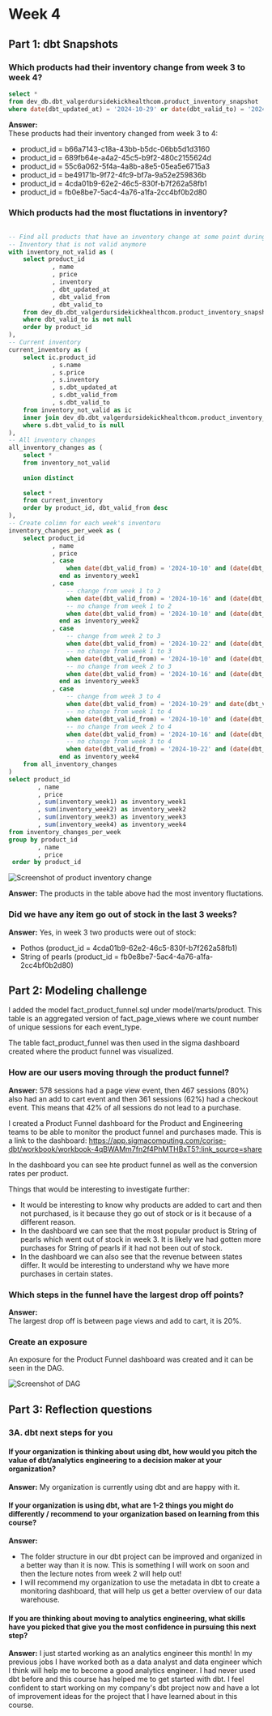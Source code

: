 # Week 4
## Part 1:  dbt Snapshots

### Which products had their inventory change from week 3 to week 4?

```sql
select *
from dev_db.dbt_valgerdursidekickhealthcom.product_inventory_snapshot
where date(dbt_updated_at) = '2024-10-29' or date(dbt_valid_to) = '2024-10-29'

```

**Answer:**  
These products had their inventory changed from week 3 to 4:
- product_id = b66a7143-c18a-43bb-b5dc-06bb5d1d3160
- product_id = 689fb64e-a4a2-45c5-b9f2-480c2155624d
- product_id = 55c6a062-5f4a-4a8b-a8e5-05ea5e6715a3
- product_id = be49171b-9f72-4fc9-bf7a-9a52e259836b
- product_id = 4cda01b9-62e2-46c5-830f-b7f262a58fb1
- product_id = fb0e8be7-5ac4-4a76-a1fa-2cc4bf0b2d80


### Which products had the most fluctations in inventory?

```sql

-- Find all products that have an inventory change at some point during the past weeks
-- Inventory that is not valid anymore
with inventory_not_valid as (
    select product_id
            , name
            , price  
            , inventory
            , dbt_updated_at
            , dbt_valid_from
            , dbt_valid_to
    from dev_db.dbt_valgerdursidekickhealthcom.product_inventory_snapshot
    where dbt_valid_to is not null 
    order by product_id 
),
-- Current inventory
current_inventory as (
    select ic.product_id
            , s.name
            , s.price
            , s.inventory
            , s.dbt_updated_at
            , s.dbt_valid_from
            , s.dbt_valid_to
    from inventory_not_valid as ic 
    inner join dev_db.dbt_valgerdursidekickhealthcom.product_inventory_snapshot s on s.product_id = ic.product_id
    where s.dbt_valid_to is null 
), 
-- All inventory changes
all_inventory_changes as (
    select *
    from inventory_not_valid
    
    union distinct 
    
    select *
    from current_inventory
    order by product_id, dbt_valid_from desc
),
-- Create colimn for each week's inventoru
inventory_changes_per_week as (
    select product_id
            , name
            , price
            , case 
                when date(dbt_valid_from) = '2024-10-10' and (date(dbt_valid_to) <= '2024-10-29' or date(dbt_valid_to) is null) then inventory 
              end as inventory_week1
            , case 
                -- change from week 1 to 2
                when date(dbt_valid_from) = '2024-10-16' and (date(dbt_valid_to) <= '2024-10-29' or date(dbt_valid_to)is null) then inventory 
                -- no change from week 1 to 2
                when date(dbt_valid_from) = '2024-10-10' and (date(dbt_valid_to) > '2024-10-16' and date(dbt_valid_to) <= '2024-10-29' or date(dbt_valid_to) is null) then inventory
              end as inventory_week2
            , case 
                -- change from week 2 to 3
                when date(dbt_valid_from) = '2024-10-22' and (date(dbt_valid_to) <= '2024-10-29' or date(dbt_valid_to) is null) then inventory 
                -- no change from week 1 to 3
                when date(dbt_valid_from) = '2024-10-10' and (date(dbt_valid_to) > '2024-10-22' and date(dbt_valid_to) <= '2024-10-29' or date(dbt_valid_to) is null) then inventory
                -- no change from week 2 to 3
                when date(dbt_valid_from) = '2024-10-16' and (date(dbt_valid_to) > '2024-10-22' and date(dbt_valid_to) <= '2024-10-29' or date(dbt_valid_to) is null) then inventory
              end as inventory_week3
            , case 
                -- change from week 3 to 4
                when date(dbt_valid_from) = '2024-10-29' and date(dbt_valid_to) is null then inventory 
                -- no change from week 1 to 4
                when date(dbt_valid_from) = '2024-10-10' and (date(dbt_valid_to) > '2024-10-29' or date(dbt_valid_to) is null) then inventory           
                -- no change from week 2 to 4
                when date(dbt_valid_from) = '2024-10-16' and (date(dbt_valid_to) > '2024-10-29' or date(dbt_valid_to) is null) then inventory 
                -- no change from week 3 to 4
                when date(dbt_valid_from) = '2024-10-22' and (date(dbt_valid_to) > '2024-10-29' or date(dbt_valid_to) is null) then inventory
              end as inventory_week4
    from all_inventory_changes
)
select product_id
        , name
        , price
        , sum(inventory_week1) as inventory_week1
        , sum(inventory_week2) as inventory_week2
        , sum(inventory_week3) as inventory_week3
        , sum(inventory_week4) as inventory_week4
from inventory_changes_per_week
group by product_id
        , name
        , price
 order by product_id

```

![Screenshot of product inventory change](greenery/images/ProductInventoryChange.png)

**Answer:**
The products in the table above had the most inventory fluctations.


### Did we have any item go out of stock in the last 3 weeks?

**Answer:**
Yes, in week 3 two products were out of stock:  
- Pothos (product_id = 4cda01b9-62e2-46c5-830f-b7f262a58fb1)
- String of pearls (product_id = fb0e8be7-5ac4-4a76-a1fa-2cc4bf0b2d80)



## Part 2:  Modeling challenge

I added the model fact_product_funnel.sql under model/marts/product.  This table is an aggregated version of fact_page_views where we count number of unique sessions for each event_type.

The table fact_product_funnel was then used in the sigma dashboard created where the product funnel was visualized.

### How are our users moving through the product funnel?

**Answer:**
578 sessions had a page view event, then 467 sessions (80%) also had an add to cart event and then 361 sessions (62%) had a checkout event.  This means that 42% of all sessions do not lead to a purchase.

I created a Product Funnel dashboard for the Product and Engineering teams to be able to monitor the product funnel and purchases made.  This is a link to the dashboard: 
 https://app.sigmacomputing.com/corise-dbt/workbook/workbook-4qBWAMm7fn2f4PhMTHBxT5?:link_source=share 

 In the dashboard you can see hte product funnel as well as the conversion rates per product.

 Things that would be interesting to investigate further:
 - It would be interesting to know why products are added to cart and then not purchased, is it because they go out of stock or is it because of a different reason.
 - In the dashboard we can see that the most popular product is String of pearls which went out of stock in week 3.  It is likely we had gotten more purchases for String of pearls if it had not been out of stock.
 - In the dashboard we can also see that the revenue between states differ.  It would be interesting to understand why we have more purchases in certain states.



### Which steps in the funnel have the largest drop off points?

**Answer:**  
The largest drop off is between page views and add to cart, it is 20%.


### Create an exposure

An exposure for the Product Funnel dashboard was created and it can be seen in the DAG.

![Screenshot of DAG](greenery/images/Week4_DAG.png)


## Part 3:  Reflection questions

### 3A. dbt next steps for you

#### If your organization is thinking about using dbt, how would you pitch the value of dbt/analytics engineering to a decision maker at your organization?

**Answer:** 
My organization is currently using dbt and are happy with it.


#### If your organization is using dbt, what are 1-2 things you might do differently / recommend to your organization based on learning from this course?

**Answer:**
- The folder structure in our dbt project can be improved and organized in a better way than it is now.  This is something I will work on soon and then the lecture notes from week 2 will help out!
- I will recommend my organization to use the metadata in dbt to create a monitoring dashboard, that will help us get a better overview of our data warehouse.


#### If you are thinking about moving to analytics engineering, what skills have you picked that give you the most confidence in pursuing this next step?

**Answer:**
I just started working as an analytics engineer this month!  In my previous jobs I have worked both as a data analyst and data engineer which I think will help me to become a good analytics engineer.  I had never used dbt before and this course has helped me to get started with dbt.  I feel confident to start working on my company's dbt project now and have a lot of improvement ideas for the project that I have learned about in this course.